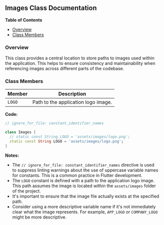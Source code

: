 ## Images Class Documentation 

**Table of Contents**

* [Overview](#overview)
* [Class Members](#class-members)

### Overview <a name="overview"></a>

This class provides a central location to store paths to images used within the application. This helps to ensure consistency and maintainability when referencing images across different parts of the codebase.

### Class Members <a name="class-members"></a>

| Member | Description |
|---|---|
| `LOGO` | Path to the application logo image. |

**Code:**

```dart
// ignore_for_file: constant_identifier_names

class Images {
  // static const String LOGO = 'assets/images/logo.png';
  static const String LOGO = 'assets/images/logo.png';
}
```

**Notes:**

* The `// ignore_for_file: constant_identifier_names` directive is used to suppress linting warnings about the use of uppercase variable names for constants. This is a common practice in Flutter development.
* The `LOGO` constant is defined with a path to the application logo image. This path assumes the image is located within the `assets/images` folder of the project. 
* It's important to ensure that the image file actually exists at the specified path. 
* Consider using a more descriptive variable name if it's not immediately clear what the image represents. For example, `APP_LOGO` or `COMPANY_LOGO` might be more descriptive. 
